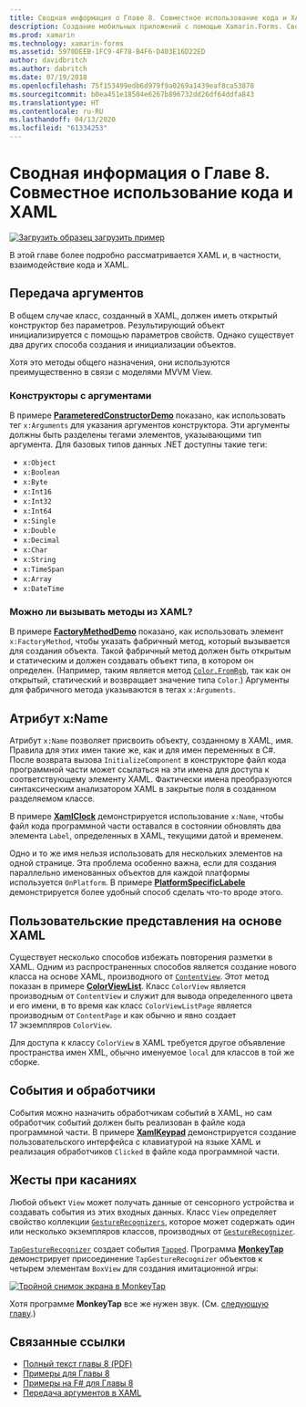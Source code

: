 ```yaml
---
title: Сводная информация о Главе 8. Совместное использование кода и XAML
description: Создание мобильных приложений с помощью Xamarin.Forms. Сводная информация о Главе 8. Совместное использование кода и XAML
ms.prod: xamarin
ms.technology: xamarin-forms
ms.assetid: 5970DEEB-1FC9-4F78-B4F6-D403E16D22ED
author: davidbritch
ms.author: dabritch
ms.date: 07/19/2018
ms.openlocfilehash: 75f153499edb6d979f9a0269a1439eaf8ca53878
ms.sourcegitcommit: b0ea451e18504e6267b896732dd26df64ddfa843
ms.translationtype: HT
ms.contentlocale: ru-RU
ms.lasthandoff: 04/13/2020
ms.locfileid: "61334253"
---
```

# <a name="summary-of-chapter-8-code-and-xaml-in-harmony"></a>Сводная информация о Главе 8. Совместное использование кода и XAML

[![Загрузить образец](~/media/shared/download.png) загрузить пример](https://github.com/xamarin/xamarin-forms-book-samples/tree/master/Chapter08)

В этой главе более подробно рассматривается XAML и, в частности, взаимодействие кода и XAML.

## <a name="passing-arguments"></a>Передача аргументов

В общем случае класс, созданный в XAML, должен иметь открытый конструктор без параметров. Результирующий объект инициализируется с помощью параметров свойств. Однако существует два других способа создания и инициализации объектов.

Хотя это методы общего назначения, они используются преимущественно в связи с моделями MVVM View.

### <a name="constructors-with-arguments"></a>Конструкторы с аргументами

В примере [**ParameteredConstructorDemo**](https://github.com/xamarin/xamarin-forms-book-samples/tree/master/Chapter08/ParameteredConstructorDemo) показано, как использовать тег `x:Arguments` для указания аргументов конструктора. Эти аргументы должны быть разделены тегами элементов, указывающими тип аргумента. Для базовых типов данных .NET доступны такие теги:

- `x:Object`
- `x:Boolean`
- `x:Byte`
- `x:Int16`
- `x:Int32`
- `x:Int64`
- `x:Single`
- `x:Double`
- `x:Decimal`
- `x:Char`
- `x:String`
- `x:TimeSpan`
- `x:Array`
- `x:DateTime`

### <a name="can-i-call-methods-from-xaml"></a>Можно ли вызывать методы из XAML?

В примере [**FactoryMethodDemo**](https://github.com/xamarin/xamarin-forms-book-samples/tree/master/Chapter08/FactoryMethodDemo) показано, как использовать элемент `x:FactoryMethod`, чтобы указать фабричный метод, который вызывается для создания объекта. Такой фабричный метод должен быть открытым и статическим и должен создавать объект типа, в котором он определен. (Например, таким является метод [`Color.FromRgb`](xref:Xamarin.Forms.Color.FromRgb(System.Double,System.Double,System.Double)), так как он открытый, статический и возвращает значение типа `Color`.) Аргументы для фабричного метода указываются в тегах `x:Arguments`.

## <a name="the-xname-attribute"></a>Атрибут x:Name

Атрибут `x:Name` позволяет присвоить объекту, созданному в XAML, имя. Правила для этих имен такие же, как и для имен переменных в C#. После возврата вызова `InitializeComponent` в конструкторе файл кода программной части может ссылаться на эти имена для доступа к соответствующему элементу XAML. Фактически имена преобразуются синтаксическим анализатором XAML в закрытые поля в созданном разделяемом классе.

В примере [**XamlClock**](https://github.com/xamarin/xamarin-forms-book-samples/tree/master/Chapter08/XamlClock) демонстрируется использование `x:Name`, чтобы файл кода программной части оставался в состоянии обновлять два элемента `Label`, определенных в XAML, текущими датой и временем.

Одно и то же имя нельзя использовать для нескольких элементов на одной странице. Эта проблема особенно важна, если для создания параллельно именованных объектов для каждой платформы используется `OnPlatform`. В примере [**PlatformSpecificLabele**](https://github.com/xamarin/xamarin-forms-book-samples/tree/master/Chapter08/PlatformSpecificLabels) демонстрируется более удобный способ сделать что-то вроде этого.

## <a name="custom-xaml-based-views"></a>Пользовательские представления на основе XAML

Существует несколько способов избежать повторения разметки в XAML. Одним из распространенных способов является создание нового класса на основе XAML, производного от [`ContentView`](xref:Xamarin.Forms.ContentView). Этот метод показан в примере [**ColorViewList**](https://github.com/xamarin/xamarin-forms-book-samples/tree/master/Chapter08/ColorViewList). Класс `ColorView` является производным от `ContentView` и служит для вывода определенного цвета и его имени, в то время как класс `ColorViewListPage` является производным от `ContentPage` и как обычно и явно создает 17 экземпляров `ColorView`.

Для доступа к классу `ColorView` в XAML требуется другое объявление пространства имен XML, обычно именуемое `local` для классов в той же сборке.

## <a name="events-and-handlers"></a>События и обработчики

События можно назначить обработчикам событий в XAML, но сам обработчик событий должен быть реализован в файле кода программной части. В примере [**XamlKeypad**](https://github.com/xamarin/xamarin-forms-book-samples/tree/master/Chapter08/XamlKeypad) демонстрируется создание пользовательского интерфейса с клавиатурой на языке XAML и реализация обработчиков `Clicked` в файле кода программной части.

## <a name="tap-gestures"></a>Жесты при касаниях

Любой объект `View` может получать данные от сенсорного устройства и создавать события из этих входных данных. Класс `View` определяет свойство коллекции [`GestureRecognizers`](xref:Xamarin.Forms.View.GestureRecognizers), которое может содержать один или несколько экземпляров классов, производных от [`GestureRecognizer`](xref:Xamarin.Forms.GestureRecognizer).

[`TapGestureRecognizer`](xref:Xamarin.Forms.TapGestureRecognizer) создает события [`Tapped`](xref:Xamarin.Forms.TapGestureRecognizer.Tapped). Программа [**MonkeyTap**](https://github.com/xamarin/xamarin-forms-book-samples/tree/master/Chapter08/MonkeyTap) демонстрирует присоединение `TapGestureRecognizer` объектов к четырем элементам `BoxView` для создания имитационной игры:

[![Тройной снимок экрана в MonkeyTap](images/ch08fg07-small.png "Имитационная игра")](images/ch08fg07-large.png#lightbox "Имитационная игра")

Хотя программе **MonkeyTap** все же нужен звук. (См. [следующую главу](chapter09.md).)

## <a name="related-links"></a>Связанные ссылки

- [Полный текст главы 8 (PDF)](https://download.xamarin.com/developer/xamarin-forms-book/XamarinFormsBook-Ch08-Apr2016.pdf)
- [Примеры для Главы 8](https://github.com/xamarin/xamarin-forms-book-samples/tree/master/Chapter08)
- [Примеры на F# для Главы 8](https://github.com/xamarin/xamarin-forms-book-samples/tree/master/Chapter08/FS/XamlKeypad)
- [Передача аргументов в XAML](~/xamarin-forms/xaml/passing-arguments.md)
